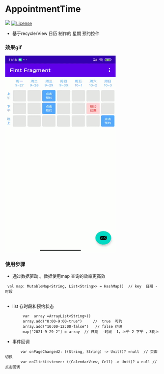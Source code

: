 # AppointmentTime

[![](https://jitpack.io/v/AGouLiu/AppointmentTime.svg)](https://jitpack.io/#AGouLiu/AppointmentTime)
[![License](https://img.shields.io/badge/license-Apache%202-green.svg)](https://www.apache.org/licenses/LICENSE-2.0)

* 基于recyclerView  日历 制作的 星期 预约控件

### 效果gif

![AppointmentTime](https://github.com/AGouLiu/AppointmentTime/blob/master/res/xiaoguo.gif)


### 使用步骤 

* 通过数据驱动 。数据使用map 查询的效率更高效 

```
 val map: MutableMap<String, List<String>> = HashMap()  // key  日期 - 时段 
 
```
* list<String>  存时段和预约状态 
  
```
        var  array =ArrayList<String>()
        array.add("8:00-9:00-true")     //  true  可约
        array.add("10:00-12:00-false")   // false 约满
        map["2021-9-29-2"] = array  // 日期  -时段  1，上午 2 下午 ，3晚上
```
  
* 事件回调  
  
```
       var onPageChanged2: ((String, String) -> Unit?)? =null  // 页面 切换 
       var onClickListener: ((CalendarView, Cell) -> Unit)? = null // 点击回调
```
